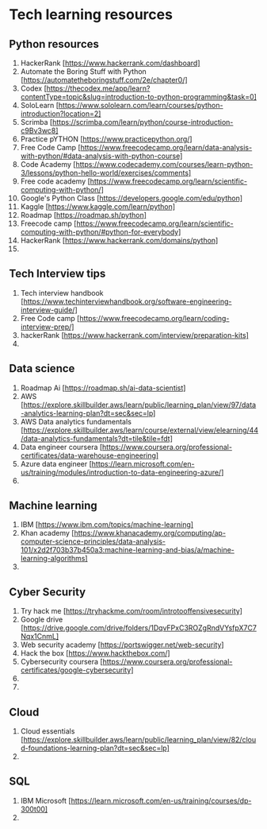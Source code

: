 # Tech learning resources

## Python resources 
1. HackerRank [https://www.hackerrank.com/dashboard]
2. Automate the Boring Stuff with Python [https://automatetheboringstuff.com/2e/chapter0/]
3. Codex [https://thecodex.me/app/learn?contentType=topic&slug=introduction-to-python-programming&task=0]
4. SoloLearn [https://www.sololearn.com/learn/courses/python-introduction?location=2]
5. Scrimba [https://scrimba.com/learn/python/course-introduction-c9Bv3wc8]
6. Practice pYTHON [https://www.practicepython.org/]
7. Free Code Camp [https://www.freecodecamp.org/learn/data-analysis-with-python/#data-analysis-with-python-course]
8. Code Academy [https://www.codecademy.com/courses/learn-python-3/lessons/python-hello-world/exercises/comments]
9. Free code academy [https://www.freecodecamp.org/learn/scientific-computing-with-python/]
10. Google's Python Class [https://developers.google.com/edu/python]
11. Kaggle [https://www.kaggle.com/learn/python]
12. Roadmap [https://roadmap.sh/python]
13. Freecode camp [https://www.freecodecamp.org/learn/scientific-computing-with-python/#python-for-everybody]
14. HackerRank [https://www.hackerrank.com/domains/python]
15. 

    
## Tech Interview tips
1. Tech interview handbook [https://www.techinterviewhandbook.org/software-engineering-interview-guide/]
2. Free Code camp [https://www.freecodecamp.org/learn/coding-interview-prep/]
3. hackerRank [https://www.hackerrank.com/interview/preparation-kits]
4. 

## Data science 
1.   Roadmap Ai [https://roadmap.sh/ai-data-scientist]
2.   AWS [https://explore.skillbuilder.aws/learn/public/learning_plan/view/97/data-analytics-learning-plan?dt=sec&sec=lp]
3.   AWS Data analytics fundamentals [https://explore.skillbuilder.aws/learn/course/external/view/elearning/44/data-analytics-fundamentals?dt=tile&tile=fdt]
4.   Data engineer coursera [https://www.coursera.org/professional-certificates/data-warehouse-engineering]
5.   Azure data engineer [https://learn.microsoft.com/en-us/training/modules/introduction-to-data-engineering-azure/]
6.   

## Machine learning
1. IBM  [https://www.ibm.com/topics/machine-learning]
2. Khan academy  [https://www.khanacademy.org/computing/ap-computer-science-principles/data-analysis-101/x2d2f703b37b450a3:machine-learning-and-bias/a/machine-learning-algorithms]
3. 

## Cyber Security
1. Try hack me [https://tryhackme.com/room/introtooffensivesecurity]
2. Google drive [https://drive.google.com/drive/folders/1DqvFPxC3ROZgRndVYsfpX7C7Nqx1CnmL]
3. Web security academy [https://portswigger.net/web-security]
4. Hack the box [https://www.hackthebox.com/]
5. Cybersecurity coursera [https://www.coursera.org/professional-certificates/google-cybersecurity]
6. 
7. 
## Cloud 
1. Cloud essentials [https://explore.skillbuilder.aws/learn/public/learning_plan/view/82/cloud-foundations-learning-plan?dt=sec&sec=lp]
2. 
## SQL
1. IBM Microsoft [https://learn.microsoft.com/en-us/training/courses/dp-300t00]
2. 
